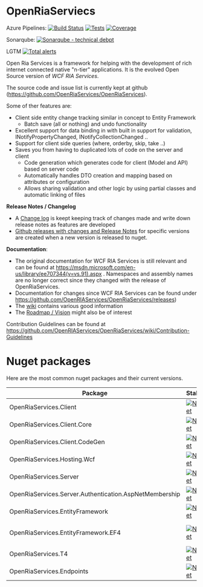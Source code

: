 # OpenRiaServiecs

Azure Pipelines: [![Build Status](https://dev.azure.com/OpenRiaServices/OpenRiaServices/_apis/build/status/OpenRIAServices.OpenRiaServices?branchName=main)](https://dev.azure.com/OpenRiaServices/OpenRiaServices/_build/latest?definitionId=1&branchName=main)
[![Tests](https://img.shields.io/azure-devops/tests/OpenRiaServices/OpenRiaServices/1/main.svg)](https://dev.azure.com/OpenRiaServices/OpenRiaServices/_build/latest?definitionId=1&branchName=main)
[![Coverage](https://img.shields.io/azure-devops/coverage/OpenRiaServices/OpenRiaServices/1/main)](https://dev.azure.com/OpenRiaServices/OpenRiaServices/_build/latest?definitionId=1&branchName=main)



Sonarqube: [![Sonarqube - technical debpt](https://img.shields.io/sonar/https/sonarcloud.io/OpenRIAServices_OpenRiaServices/tech_debt.svg)](https://sonarcloud.io/dashboard?id=OpenRIAServices_OpenRiaServices)

LGTM [![Total alerts](https://img.shields.io/lgtm/alerts/g/OpenRIAServices/OpenRiaServices.svg?logo=lgtm&logoWidth=18)](https://lgtm.com/projects/g/OpenRIAServices/OpenRiaServices/alerts/)

<!-- Below badges should be reenabled once new scripts for appveyor build is set up

Appveyor: [![Build status](https://img.shields.io/appveyor/ci/OpenRiaServices/openriaservices/main.svg)](https://ci.appveyor.com/project/OpenRiaServices/OpenRiaServices/branch/main)

[![Coverity Scan Build Status](https://scan.coverity.com/projects/8802/badge.svg)](https://scan.coverity.com/projects/daniel-svensson-openriaservices)
-->

Open Ria Services is a framework for  helping with the development of rich internet connected native "n-tier" applications. 
It is the evolved Open Source version of *WCF RIA Services*.

The source code and issue list is currently kept at github (https://github.com/OpenRiaServices/OpenRiaServices).

Some of ther features are: 
 * Client side entity change tracking similar in concept to Entity Framework
   * Batch save (all or nothing) and undo functionality
 * Excellent support for data binding in with built in support for validation, INotifyPropertyChanged, INotifyCollectionChanged .. 
 * Support for client side queries (where, orderby, skip, take ..)
 * Saves you from having to duplicated lots of code on the server and client
   * Code generation which generates code for client (Model and API) based on server code
   * Automatically handles DTO creation and mapping based on attributes or configuration
   * Allows sharing validation and other logic by using partial classes and automatic linking of files
   
**Release Notes / Changelog**

* A [Change log](https://github.com/OpenRIAServices/OpenRiaServices/blob/main/Changelog.md) is keept keeping track of changes made and write down release notes as features are developed
* [Github releases with changes and Release Notes](https://github.com/OpenRIAServices/OpenRiaServices/releases) for specific versions are created when a new version is released to nuget.

   
**Documentation**:
* The original documentation for WCF RIA Services is still relevant and can be found at https://msdn.microsoft.com/en-us/library/ee707344(v=vs.91).aspx . Namespaces and assembly names are no longer correct since they changed with the release of OpenRiaServices.
* Documentation for changes since WCF RIA Services can be found under https://github.com/OpenRIAServices/OpenRiaServices/releases)
* The [wiki](https://github.com/OpenRIAServices/OpenRiaServices/wiki) contains various good information
* The [Roadmap / Vision](https://github.com/OpenRIAServices/OpenRiaServices/wiki/Vision---Roadmap) might also be of interest

Contribution Guidelines can be found at https://github.com/OpenRIAServices/OpenRiaServices/wiki/Contribution-Guidelines


# Nuget packages

Here are the most common nuget packages and their current versions.

|Package | Stable | Prerelease |
|------- | ------ | ---------- |
| OpenRiaServices.Client | [![NuGet](https://img.shields.io/nuget/v/OpenRiaServices.Client.svg)](https://www.nuget.org/packages/OpenRiaServices.Client) | [![NuGet](https://img.shields.io/nuget/vpre/OpenRiaServices.Client.svg)](https://www.nuget.org/packages/OpenRiaServices.Client) |
| OpenRiaServices.Client.Core | [![NuGet](https://img.shields.io/nuget/v/OpenRiaServices.Client.Core.svg)](https://www.nuget.org/packages/OpenRiaServices.Client.Core) | [![NuGet](https://img.shields.io/nuget/vpre/OpenRiaServices.Client.Core.svg)](https://www.nuget.org/packages/OpenRiaServices.Client.Core) |
| OpenRiaServices.Client.CodeGen | [![NuGet](https://img.shields.io/nuget/v/OpenRiaServices.Client.CodeGen.svg)](https://www.nuget.org/packages/OpenRiaServices.Client.CodeGen) | [![NuGet](https://img.shields.io/nuget/vpre/OpenRiaServices.Client.CodeGen.svg)](https://www.nuget.org/packages/OpenRiaServices.Client.CodeGen) |
| OpenRiaServices.Hosting.Wcf | [![NuGet](https://img.shields.io/nuget/v/OpenRiaServices.Hosting.Wcf.svg)](https://www.nuget.org/packages/OpenRiaServices.Hosting.Wcf) | [![NuGet](https://img.shields.io/nuget/vpre/OpenRiaServices.Hosting.Wcf.svg)](https://www.nuget.org/packages/OpenRiaServices.Hosting.Wcf) |
| OpenRiaServices.Server | [![NuGet](https://img.shields.io/nuget/v/OpenRiaServices.Server.svg)](https://www.nuget.org/packages/OpenRiaServices.Server) | [![NuGet](https://img.shields.io/nuget/vpre/OpenRiaServices.Server.svg)](https://www.nuget.org/packages/OpenRiaServices.Server) |
| OpenRiaServices.Server.Authentication.AspNetMembership | [![NuGet](https://img.shields.io/nuget/v/OpenRiaServices.Server.Authentication.AspNetMembership.svg)](https://www.nuget.org/packages/OpenRiaServices.Server.Authentication.AspNetMembership) | [![NuGet](https://img.shields.io/nuget/vpre/OpenRiaServices.Server.Authentication.AspNetMembership.svg)](https://www.nuget.org/packages/OpenRiaServices.Server.Authentication.AspNetMembership) |
| OpenRiaServices.EntityFramework | [![NuGet](https://img.shields.io/nuget/v/OpenRiaServices.EntityFramework.svg)](https://www.nuget.org/packages/OpenRiaServices.EntityFramework) | [![NuGet](https://img.shields.io/nuget/vpre/OpenRiaServices.EntityFramework.svg)](https://www.nuget.org/packages/OpenRiaServices.EntityFramework) |
| OpenRiaServices.EntityFramework.EF4 | [![NuGet](https://img.shields.io/nuget/v/OpenRiaServices.EntityFramework.EF4.svg)](https://www.nuget.org/packages/OpenRiaServices.EntityFramework.EF4) | *depreciated* use EF6 instead|
| OpenRiaServices.T4 | [![NuGet](https://img.shields.io/nuget/v/OpenRiaServices.T4.svg)](https://www.nuget.org/packages/OpenRiaServices.T4) | [![NuGet](https://img.shields.io/nuget/vpre/OpenRiaServices.T4.svg)]() |
| OpenRiaServices.Endpoints | [![NuGet](https://img.shields.io/nuget/v/OpenRiaServices.Endpoints.svg)](https://www.nuget.org/packages/OpenRiaServices.Endpoints) | [![NuGet](https://img.shields.io/nuget/vpre/OpenRiaServices.Endpoints.svg)](https://www.nuget.org/packages/OpenRiaServices.Endpoints) |


